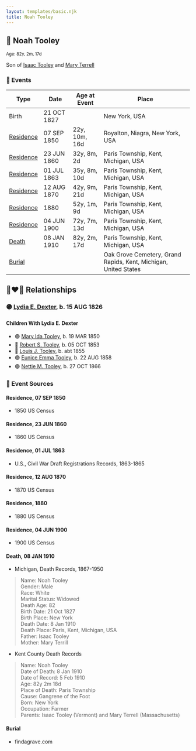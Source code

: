 ```yaml
---
layout: templates/basic.njk
title: Noah Tooley
---
```

## 🔵 Noah Tooley
<small>Age: 82y, 2m, 17d</small>

Son of [Isaac Tooley](/people/6/65071054) and [Mary Terrell](/people/3/36199064)

### 📆 Events

Type | Date | Age at Event | Place
------ | ------ | ------ | ------
Birth | 21 OCT 1827 |  | New York, USA
[Residence](#event-event-0) | 07 SEP 1850 | 22y, 10m, 16d | Royalton, Niagra, New York, USA
[Residence](#event-event-1) | 23 JUN 1860 | 32y, 8m, 2d | Paris Township, Kent, Michigan, USA
[Residence](#event-event-2) | 01 JUL 1863 | 35y, 8m, 10d | Paris Township, Kent, Michigan, USA
[Residence](#event-event-3) | 12 AUG 1870 | 42y, 9m, 21d | Paris Township, Kent, Michigan, USA
[Residence](#event-event-4) | 1880 | 52y, 1m, 9d | Paris Township, Kent, Michigan, USA
[Residence](#event-event-5) | 04 JUN 1900 | 72y, 7m, 13d | Paris Township, Kent, Michigan, USA
[Death](#event-event-9) | 08 JAN 1910 | 82y, 2m, 17d | Paris Township, Kent, Michigan, USA
[Burial](#event-event-10) |  |  | Oak Grove Cemetery, Grand Rapids, Kent, Michigan, United States

## 👩‍❤️‍👨 Relationships

### 🟣 [Lydia E. Dexter](/people/6/67357568), b. 15 AUG 1826

#### Children With Lydia E. Dexter
* 🟣 [Mary Ida Tooley](/people/5/52009861), b. 19 MAR 1850
* 🔵 [Robert S. Tooley](/people/4/49267584), b. 05 OCT 1853
* 🔵 [Louis J. Tooley](/people/9/93438030), b. abt 1855
* 🟣 [Eunice Emma Tooley](/people/9/90896235), b. 22 AUG 1858
* 🟣 [Nettie M. Tooley](/people/6/61920568), b. 27 OCT 1866
### 📰 Event Sources

#### <a id="event-event-0"></a> Residence, 07 SEP 1850
* 1850 US Census

#### <a id="event-event-1"></a> Residence, 23 JUN 1860
* 1860 US Census

#### <a id="event-event-2"></a> Residence, 01 JUL 1863
* U.S., Civil War Draft Registrations Records, 1863-1865

#### <a id="event-event-3"></a> Residence, 12 AUG 1870
* 1870 US Census

#### <a id="event-event-4"></a> Residence, 1880
* 1880 US Census

#### <a id="event-event-5"></a> Residence, 04 JUN 1900
* 1900 US Census

#### <a id="event-event-9"></a> Death, 08 JAN 1910
* Michigan, Death Records, 1867-1950
>   
  > Name: Noah Tooley  
  > Gender: Male  
  > Race: White  
  > Marital Status: Widowed  
  > Death Age: 82  
  > Birth Date: 21 Oct 1827  
  > Birth Place: New York  
  > Death Date: 8 Jan 1910  
  > Death Place: Paris, Kent, Michigan, USA  
  > Father: Isaac Tooley  
  > Mother: Mary Terrill
* Kent County Death Records
>   
  > Name: Noah Tooley  
  > Date of Death: 8 Jan 1910  
  > Date of Record: 5 Feb 1910  
  > Age: 82y 2m 18d  
  > Place of Death: Paris Township  
  > Cause: Gangrene of the Foot  
  > Born: New York  
  > Occupation: Farmer  
  > Parents: Isaac Tooley (Vermont) and Mary Terrell (Massachusetts)

#### <a id="event-event-10"></a> Burial
* findagrave.com
